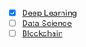 - [X] [Deep Learning](https://coursera.org/share/dc66249f6cfe797916dff259a96e7860)
- [ ] [Data Science](https://www.coursera.org/specializations/jhu-data-science)
- [ ] [Blockchain](https://www.coursera.org/specializations/uci-blockchain)
